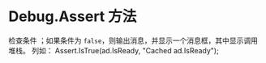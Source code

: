 # Debug.Assert 方法
检查条件 ；如果条件为 `false`，则输出消息，并显示一个消息框，其中显示调用堆栈。
列如：
Assert.IsTrue(ad.IsReady, "Cached ad.IsReady");
